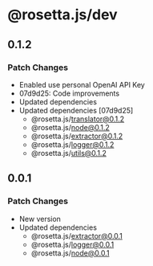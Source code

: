 # @rosetta.js/dev

## 0.1.2

### Patch Changes

- Enabled use personal OpenAI API Key
- 07d9d25: Code improvements
- Updated dependencies
- Updated dependencies [07d9d25]
  - @rosetta.js/translator@0.1.2
  - @rosetta.js/node@0.1.2
  - @rosetta.js/extractor@0.1.2
  - @rosetta.js/logger@0.1.2
  - @rosetta.js/utils@0.1.2

## 0.0.1

### Patch Changes

- New version
- Updated dependencies
  - @rosetta.js/extractor@0.0.1
  - @rosetta.js/logger@0.0.1
  - @rosetta.js/node@0.0.1
